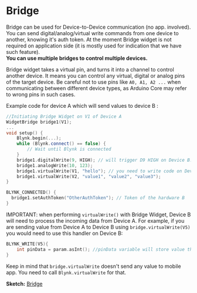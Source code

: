 # Bridge

Bridge can be used for Device-to-Device communication \(no app. involved\). You can send digital/analog/virtual write commands from one device to another, knowing it's auth token. At the moment Bridge widget is not required on application side \(it is mostly used for indication that we have such feature\).  
**You can use multiple bridges to control multiple devices.**

Bridge widget takes a virtual pin, and turns it into a channel to control another device. It means you can control any virtual, digital or analog pins of the target device. Be careful not to use pins like `A0, A1, A2 ...` when communicating between different device types, as Arduino Core may refer to wrong pins in such cases.

Example code for device A which will send values to device B :

```cpp
//Initiating Bridge Widget on V1 of Device A
WidgetBridge bridge1(V1);
...
void setup() {
    Blynk.begin(...);
    while (Blynk.connect() == false) {
        // Wait until Blynk is connected
    }
    bridge1.digitalWrite(9, HIGH); // will trigger D9 HIGH on Device B. No code on Device B required
    bridge1.analogWrite(10, 123);
    bridge1.virtualWrite(V1, "hello"); // you need to write code on Device B in order to receive this value. See below
    bridge1.virtualWrite(V2, "value1", "value2", "value3");
}

BLYNK_CONNECTED() {
  bridge1.setAuthToken("OtherAuthToken"); // Token of the hardware B
}
```

IMPORTANT: when performing `virtualWrite()` with Bridge Widget, Device B will need to process the incoming data from Device A. For example, if you are sending value from Device A to Device B using `bridge.virtualWrite(V5)` you would need to use this handler on Device B:

```cpp
BLYNK_WRITE(V5){
    int pinData = param.asInt(); //pinData variable will store value that came via Bridge
}
```

Keep in mind that `bridge.virtualWrite` doesn't send any value to mobile app. You need to call `Blynk.virtualWrite` for that.

**Sketch:** [Bridge](https://github.com/blynkkk/blynk-library/blob/master/examples/Widgets/Bridge/Bridge.ino)

